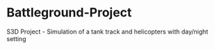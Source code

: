 # Battleground-Project
S3D Project - Simulation of a tank track and helicopters with day/night setting
